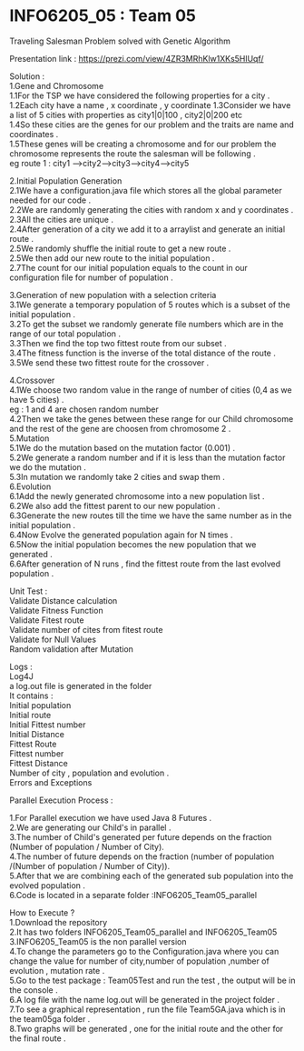 # INFO6205_05 : Team 05 
Traveling Salesman Problem solved with Genetic Algorithm 

Presentation link : https://prezi.com/view/4ZR3MRhKlw1XKs5HlUqf/

Solution :  
1.Gene and Chromosome  
1.1For the TSP we have considered the following properties for a city .  
	1.2Each city have a name , x coordinate , y coordinate
	1.3Consider we have a list of 5 cities with properties as city1|0|100  , city2|0|200 etc   
	1.4So these cities are the genes for our problem and the traits are name and coordinates .  
	1.5These genes will be creating a chromosome and for our problem the chromosome represents the route the salesman will be following .  
	eg route 1 : city1 -->city2-->city3-->city4-->city5  
	
2.Initial Population Generation  
	2.1We have a configuration.java file which stores all the global parameter needed for our code .  
	2.2We are randomly generating the cities with random x and y coordinates .  
	2.3All the cities are unique .  
	2.4After generation of a city we add it to a arraylist and generate an initial route .  
	2.5We randomly shuffle the initial route to get a new route .  
	2.5We then add our new route to the initial population .  
	2.7The count for our initial population equals to the count in our configuration file for number of population .  

3.Generation of new population with a selection criteria   	
	3.1We generate a temporary population of 5 routes which is a subset of the initial population .  
	3.2To get the subset we randomly generate file numbers which are in the range of our total population .  
	3.3Then we find the top two fittest route from our subset .  
	3.4The fitness function is the inverse of the total distance of the route .  
	3.5We send these two fittest route for the crossover .  

4.Crossover  
	4.1We choose two random value in the range of number of cities (0,4 as we have 5 cities) .  
	eg : 1 and 4 are chosen random number   
	4.2Then we take the genes between these range for our Child chromosome and the rest of the gene are choosen from chromosome 2 .  
5.Mutation  
	5.1We do the mutation based on the mutation factor (0.001) .  
	5.2We generate a random number and if it is less than the mutation factor we do the mutation .  
	5.3In mutation we randomly take 2 cities and swap them .  
6.Evolution  
	6.1Add the newly generated chromosome into a new population list .  
	6.2We also add the fittest parent to our new population .  
	6.3Generate the new routes till the time we have the same number as in the initial population .  
	6.4Now Evolve the generated population again for N times .  
	6.5Now the initial population becomes the new population that we generated .  
	6.6After generation of N runs , find the fittest route from the last evolved population .   
	
Unit Test :  
Validate Distance calculation  
Validate Fitness Function  
Validate Fitest route   
Validate number of cites from fitest route  
Validate for Null Values  
Random validation after Mutation  

Logs :  
Log4J   
a log.out file is generated in the folder   
It contains  :  
Initial population  
Initial route   
Initial Fittest number   
Initial Distance   
Fittest Route  
Fittest number  
Fittest Distance   
Number of city , population and evolution .  
Errors and Exceptions  

Parallel Execution Process :  

1.For Parallel execution we have used Java 8 Futures .  
2.We are generating our Child's in parallel .  
3.The number of Child's generated per future depends on the fraction (Number of population / Number of City).  
4.The number of future depends on the fraction (number of population /(Number of population / Number of City)).  
5.After that we are combining each of the generated sub population into the evolved population .  
6.Code is located in a separate folder :INFO6205_Team05_parallel  

How to Execute ?  
1.Download the repository   
2.It has two folders INFO6205_Team05_parallel and INFO6205_Team05  
3.INFO6205_Team05 is the non parallel version   
4.To change the parameters go to the Configuration.java where you can change the value for number of city,number of population ,number of evolution , mutation rate .  
5.Go to the test package : Team05Test and run the test , the output will be in the console .  
6.A log file with the name log.out will be generated in the project folder .  
7.To see a graphical representation , run the file Team5GA.java which is in the team05ga folder .  
8.Two graphs will be generated , one for the initial route and the other for the final route .  
